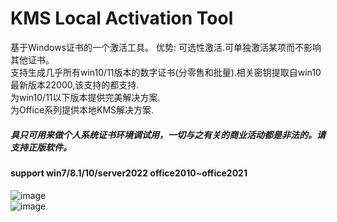 # KMS Local Activation Tool  
基于Windows证书的一个激活工具。
优势:
可选性激活.可单独激活某项而不影响其他证书。  
支持生成几乎所有win10/11版本的数字证书(分零售和批量).相关密钥提取自win10最新版本22000,该支持的都支持.   
为win10/11以下版本提供完美解决方案.    
为Office系列提供本地KMS解决方案.   


##### 具只可用来做个人系统证书环境调试用，一切与之有关的商业活动都是非法的。请支持正版软件。

#### support win7/8.1/10/server2022 office2010~office2021

![image](https://github.com/laomms/KmsTool/blob/main/kms.JPG)     
![image](https://github.com/laomms/KmsTool/blob/main/kms2.png)   



















